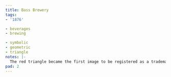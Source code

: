 ```yaml
---
title: Bass Brewery
tags:
- '1876'

- beverages
- brewing

- symbolic
- geometric
- triangle
notes: |-
  The red triangle became the first image to be registered as a trademark in the UK. See also: [Bass Brewery wordmark](/bass/)
pad: 2
---
```


